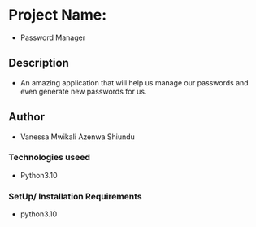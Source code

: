 # Project Name:
- Password Manager

## Description
- An amazing application that will help us manage our passwords and even generate new passwords for us.

## Author 
- Vanessa Mwikali Azenwa Shiundu

### Technologies useed
- Python3.10

### SetUp/ Installation Requirements
- python3.10
